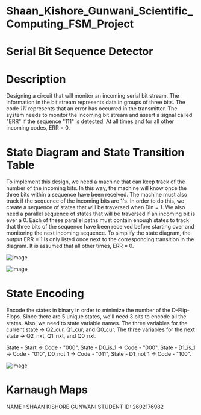 # Shaan_Kishore_Gunwani_Scientific_Computing_FSM_Project



# Serial Bit Sequence Detector


# Description


Designing a circuit that will monitor an incoming serial bit stream. The information in the bit stream represents data in groups of three bits. The code *111* represents that an error has occurred in the transmitter. The system needs to monitor the incoming bit stream and assert a signal called "ERR" if the sequence "111" is detected. At all times and for all other incoming codes, ERR = 0. 


# State Diagram and State Transition Table


To implement this design, we need a machine that can keep track of the number of the incoming bits. In this way, the machine will know once the three bits within a sequence have been received. The machine must also track if the sequence of the incoming bits are 1's. In order to do this, we create a sequence of states that will be traversed when Din = 1. We also need a parallel sequence of states that will be traversed if an incoming bit is ever a 0. Each of these parallel paths must contain enough states to track that three bits of the sequence have been received before starting over and monitoring the next incoming sequence. To simplify the state diagram, the output ERR = 1 is only listed once next to the corresponding transition in the diagram. It is assumed that all other times, ERR = 0. 


![image](https://user-images.githubusercontent.com/114371881/211448462-7ac81b5f-4b36-4c23-86ba-a7fa8e0f6a14.png)

![image](https://user-images.githubusercontent.com/114371881/211466460-44f3069d-1ac1-4df3-a068-a21ce762ef1f.png)




# State Encoding 

Encode the states in binary in order to minimize the number of the D-Flip-Flops. Since there are 5 unique states, we'll need 3 bits to encode all the states. Also, we need to state variable names. The three variables for the current state -> Q2_cur, Q1_cur, and Q0_cur. The three variables for the next state -> Q2_nxt, Q1_nxt, and Q0_nxt. 

State - Start -> Code - "000", 
State - D0_is_1 -> Code - "000", 
State - D1_is_1 -> Code - "010", 
D0_not_1 -> Code - "011",
State - D1_not_1 -> Code - "100".

![image](https://user-images.githubusercontent.com/114371881/211466569-fcae69c9-7b81-4838-b977-fcf7e83aa2f2.png)



# Karnaugh Maps 



NAME : SHAAN KISHORE GUNWANI
STUDENT ID: 2602176982





